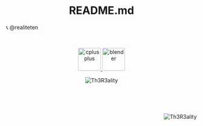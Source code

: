 <h1 align="center">README.md</h1>


📞 @realiteten <br>

<br>


<p align="center">
  <a href="https://www.learncpp.com/" target="_blank" rel="noreferrer">
    <img src="https://upload.wikimedia.org/wikipedia/commons/1/18/ISO_C%2B%2B_Logo.svg" alt="cplusplus" width="60" height="60"/>
  </a>
  <a href="https://www.blender.org/" target="_blank" rel="noreferrer">
    <img src="https://upload.wikimedia.org/wikipedia/commons/0/0c/Blender_logo_no_text.svg" alt="blender" width="60" height="60"/>
  </a>
</p>

<p align="center">
 <img align="center" src="https://github-readme-stats.vercel.app/api/top-langs?username=Th3R3ality&show_icons=true&locale=en&layout=compact&theme=dark" alt="Th3R3ality" />
</p>

<!---
<p align="center">
 <img align="center" src="https://github-readme-stats.vercel.app/api?username=Th3R3ality&show_icons=true&locale=en&theme=dark" alt="Th3R3ality" /></td>
</p>
<p align="left"> <img src="https://komarev.com/ghpvc/?username=Th3R3ality&label=Profile%20views&color=0e75b6&style=flat" alt="Th3R3ality" /> </p>
https://moe-counter.glitch.me/get/@Th3R3ality?theme=gelbooru
--->
<br>
<br>
<br>
<p align="right">
  <img src="https://count.getloli.com/get/@Th3R3ality?theme=rule34" alt="Th3R3ality" />
</p>
<!---
Th3R3ality/Th3R3ality is a ✨ special ✨ repository because its `README.md` (this file) appears on your GitHub profile.
You can click the Preview link to take a look at your changes.
--->
